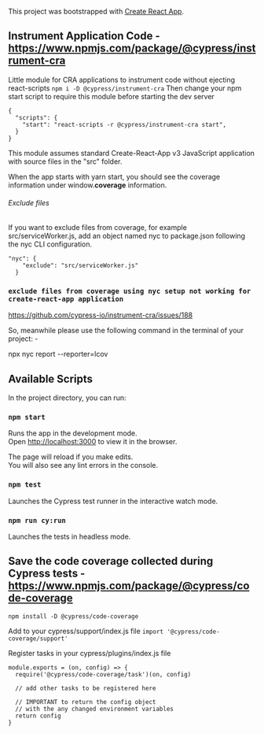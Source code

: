 This project was bootstrapped with [Create React App](https://github.com/facebook/create-react-app).

## Instrument Application Code - https://www.npmjs.com/package/@cypress/instrument-cra
Little module for CRA applications to instrument code without ejecting react-scripts
`npm i -D @cypress/instrument-cra`
Then change your npm start script to require this module before starting the dev server

```
{
  "scripts": {
    "start": "react-scripts -r @cypress/instrument-cra start",
  }
}
```

This module assumes standard Create-React-App v3 JavaScript application with source files in the "src" folder.

When the app starts with yarn start, you should see the coverage information under window.__coverage__ information.

###### Exclude files
If you want to exclude files from coverage, for example src/serviceWorker.js, add an object named nyc to package.json following the nyc CLI configuration.

```
"nyc": {
    "exclude": "src/serviceWorker.js"
  }
```

### `exclude files from coverage using nyc setup not working for create-react-app application`

https://github.com/cypress-io/instrument-cra/issues/188

So, meanwhile please use the following command in the terminal of your project: - 

npx nyc report --reporter=lcov


## Available Scripts

In the project directory, you can run:

### `npm start`

Runs the app in the development mode.<br />
Open [http://localhost:3000](http://localhost:3000) to view it in the browser.

The page will reload if you make edits.<br />
You will also see any lint errors in the console.

### `npm test`

Launches the Cypress test runner in the interactive watch mode.<br />

### `npm run cy:run`

Launches the tests in headless mode.<br />

## Save the code coverage collected during Cypress tests - https://www.npmjs.com/package/@cypress/code-coverage

`npm install -D @cypress/code-coverage`

Add to your cypress/support/index.js file
`import '@cypress/code-coverage/support'`

Register tasks in your cypress/plugins/index.js file
```
module.exports = (on, config) => {
  require('@cypress/code-coverage/task')(on, config)

  // add other tasks to be registered here

  // IMPORTANT to return the config object
  // with the any changed environment variables
  return config
}
```




